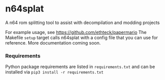 # n64splat
A n64 rom splitting tool to assist with decompilation and modding projects

For example usage, see https://github.com/ethteck/papermario
The Makefile `setup` target calls n64splat with a config file that you can use for reference. More documentation coming soon.

### Requirements
Python package requirements are listed in `requirements.txt` and can be installed via `pip3 install -r requirements.txt`
